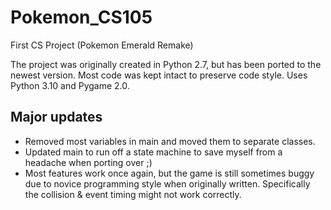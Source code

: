 # Pokemon_CS105
First CS Project (Pokemon Emerald Remake)

The project was originally created in Python 2.7, but has been ported to the newest version. Most code was kept intact to preserve code style.
Uses Python 3.10 and Pygame 2.0.

## Major updates
 - Removed most variables in main and moved them to separate classes.
 - Updated main to run off a state machine to save myself from a headache when porting over ;)
 - Most features work once again, but the game is still sometimes buggy due to novice programming style when originally written. Specifically the collision & event timing might not work correctly.
